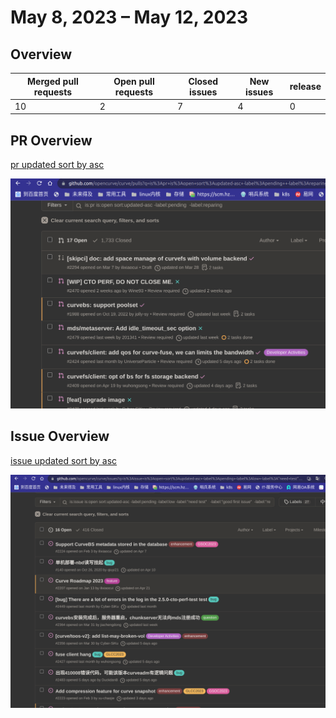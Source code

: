 
# May 8, 2023 – May 12, 2023

## Overview

| Merged pull requests | Open pull requests | Closed issues | New issues | release |
|-- | -- | -- | -- | -- |
| 10 | 2 | 7 | 4 | 0 |


## PR Overview

[pr updated sort by asc](https://github.com/opencurve/curve/pulls?q=is%3Apr+is%3Aopen+sort%3Aupdated-asc+-label%3Apending++-label%3Areparing)

![pr updated sort by asc](./images/2023-0522-pr.png)

## Issue Overview

[issue updated sort by asc](https://github.com/opencurve/curve/issues?q=is%3Aissue+is%3Aopen+sort%3Aupdated-asc+-label%3Apending+-label%3Alow+-label%3A%22need+test%22+++-label%3A%22good+first+issue%22++-label%3A%22repairing%22+)

![issue updated sort by asc](./images/2023-05-22-issue.png)